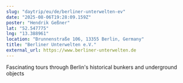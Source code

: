 ```yaml
---
slug: "daytrip/eu/de/berliner-unterwelten-ev"
date: "2025-08-06T19:28:09.159Z"
poster: "Hendrik Geßner"
lat: "52.547775"
lng: "13.388961"
location: "Brunnenstraße 106, 13355 Berlin, Germany"
title: "Berliner Unterwelten e.V."
external_url: https://www.berliner-unterwelten.de
---
```

Fascinating tours through Berlin's historical bunkers and underground objects